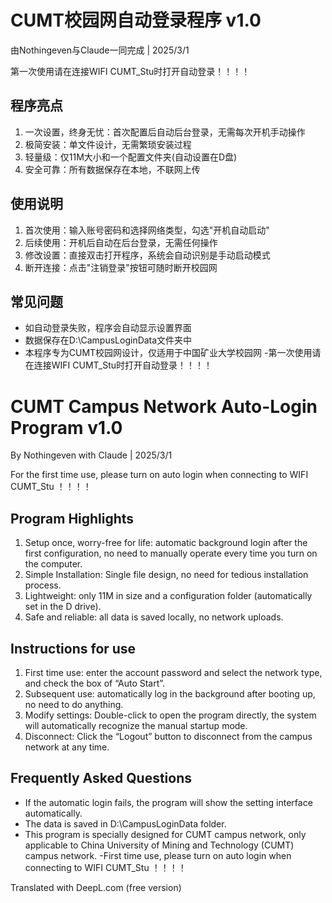 # CUMT校园网自动登录程序 v1.0

由Nothingeven与Claude一同完成 | 2025/3/1

第一次使用请在连接WIFI CUMT_Stu时打开自动登录！！！！

## 程序亮点
1. 一次设置，终身无忧：首次配置后自动后台登录，无需每次开机手动操作
2. 极简安装：单文件设计，无需繁琐安装过程
3. 轻量级：仅11M大小和一个配置文件夹(自动设置在D盘)
4. 安全可靠：所有数据保存在本地，不联网上传

## 使用说明
1. 首次使用：输入账号密码和选择网络类型，勾选"开机自动启动"
2. 后续使用：开机后自动在后台登录，无需任何操作
3. 修改设置：直接双击打开程序，系统会自动识别是手动启动模式
4. 断开连接：点击"注销登录"按钮可随时断开校园网

## 常见问题
- 如自动登录失败，程序会自动显示设置界面
- 数据保存在D:\CampusLoginData文件夹中
- 本程序专为CUMT校园网设计，仅适用于中国矿业大学校园网
-第一次使用请在连接WIFI CUMT_Stu时打开自动登录！！！！

# CUMT Campus Network Auto-Login Program v1.0

By Nothingeven with Claude | 2025/3/1

For the first time use, please turn on auto login when connecting to WIFI CUMT_Stu ！！！！

## Program Highlights
1. Setup once, worry-free for life: automatic background login after the first configuration, no need to manually operate every time you turn on the computer.
2. Simple Installation: Single file design, no need for tedious installation process.
3. Lightweight: only 11M in size and a configuration folder (automatically set in the D drive).
4. Safe and reliable: all data is saved locally, no network uploads.

## Instructions for use
1. First time use: enter the account password and select the network type, and check the box of “Auto Start”.
2. Subsequent use: automatically log in the background after booting up, no need to do anything.
3. Modify settings: Double-click to open the program directly, the system will automatically recognize the manual startup mode.
4. Disconnect: Click the “Logout” button to disconnect from the campus network at any time.

## Frequently Asked Questions
- If the automatic login fails, the program will show the setting interface automatically.
- The data is saved in D:\CampusLoginData folder.
- This program is specially designed for CUMT campus network, only applicable to China University of Mining and Technology (CUMT) campus network.
-First time use, please turn on auto login when connecting to WIFI CUMT_Stu ！！！！

Translated with DeepL.com (free version)

